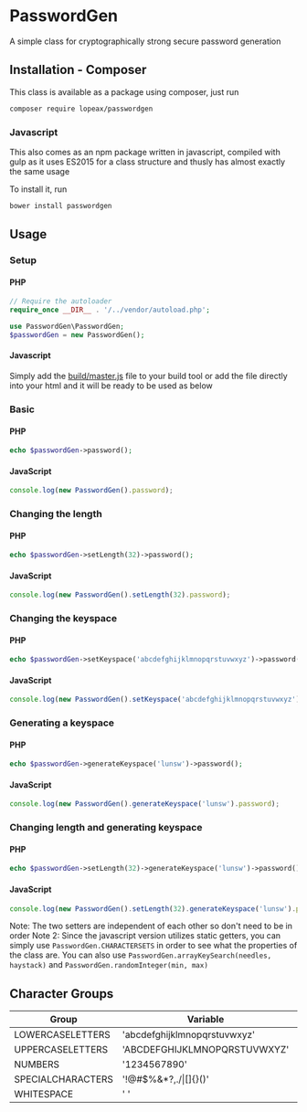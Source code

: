 # PasswordGen

A simple class for cryptographically strong secure password generation

## Installation - Composer
This class is available as a package using composer, just run
```bash
composer require lopeax/passwordgen
```

### Javascript
This also comes as an npm package written in javascript, compiled with gulp as it uses ES2015 for a class structure and thusly has almost exactly the same usage

To install it, run
```bash
bower install passwordgen
```
## Usage
### Setup
#### PHP
```php
// Require the autoloader
require_once __DIR__ . '/../vendor/autoload.php';

use PasswordGen\PasswordGen;
$passwordGen = new PasswordGen();
```
#### Javascript
Simply add the [build/master.js](build/master.js) file to your build tool or add the file directly into your html and it will be ready to be used as below

### Basic
#### PHP
```php
echo $passwordGen->password();
```
#### JavaScript
```javascript
console.log(new PasswordGen().password);
```

### Changing the length
#### PHP
```php
echo $passwordGen->setLength(32)->password();
```
#### JavaScript
```javascript
console.log(new PasswordGen().setLength(32).password);
```

### Changing the keyspace
#### PHP
```php
echo $passwordGen->setKeyspace('abcdefghijklmnopqrstuvwxyz')->password();
```
#### JavaScript
```javascript
console.log(new PasswordGen().setKeyspace('abcdefghijklmnopqrstuvwxyz').password);
```

### Generating a keyspace
#### PHP
```php
echo $passwordGen->generateKeyspace('lunsw')->password();
```
#### JavaScript
```javascript
console.log(new PasswordGen().generateKeyspace('lunsw').password);
```

### Changing length and generating keyspace
#### PHP
```php
echo $passwordGen->setLength(32)->generateKeyspace('lunsw')->password();
```
#### JavaScript
```javascript
console.log(new PasswordGen().setLength(32).generateKeyspace('lunsw').password);
```
Note: The two setters are independent of each other so don't need to be in order
Note 2: Since the javascript version utilizes static getters, you can simply use `PasswordGen.CHARACTERSETS` in order to see what the properties of the class are.
You can also use `PasswordGen.arrayKeySearch(needles, haystack)` and `PasswordGen.randomInteger(min, max)`

## Character Groups
| Group               | Variable                     | Letter |
|---------------------|------------------------------|--------|
| LOWERCASELETTERS    | 'abcdefghijklmnopqrstuvwxyz' | l      |
| UPPERCASELETTERS    | 'ABCDEFGHIJKLMNOPQRSTUVWXYZ' | u      |
| NUMBERS             | '1234567890'                 | n      |
| SPECIALCHARACTERS   | '!@#$%&*?,./\|[]{}()'        | s      |
| WHITESPACE          | ' '                          | w      |
